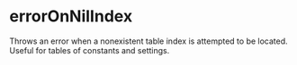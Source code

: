 # errorOnNilIndex
Throws an error when a nonexistent table index is attempted to be located. Useful for tables of constants and settings.
